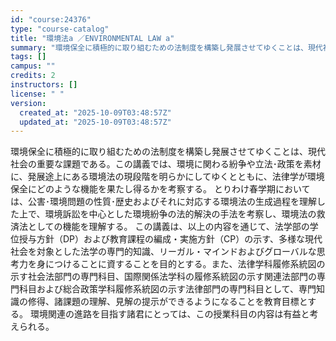 ```yaml
---
id: "course:24376"
type: "course-catalog"
title: "環境法a ／ENVIRONMENTAL LAW a"
summary: "環境保全に積極的に取り組むための法制度を構築し発展させてゆくことは、現代社会の重要な課題である。この講義では、環境に関わる紛争や立法･政策を素材に、発展途上にある環境法の現段階を明らかにしてゆくとともに、法律学が環境保全にどのような機能を果…"
tags: []
campus: ""
credits: 2
instructors: []
license: " "
version:
  created_at: "2025-10-09T03:48:57Z"
  updated_at: "2025-10-09T03:48:57Z"
---
```


環境保全に積極的に取り組むための法制度を構築し発展させてゆくことは、現代社会の重要な課題である。この講義では、環境に関わる紛争や立法･政策を素材に、発展途上にある環境法の現段階を明らかにしてゆくとともに、法律学が環境保全にどのような機能を果たし得るかを考察する。 とりわけ春学期においては、公害･環境問題の性質･歴史およびそれに対応する環境法の生成過程を理解した上で、環境訴訟を中心とした環境紛争の法的解決の手法を考察し、環境法の救済法としての機能を理解する。 この講義は、以上の内容を通じて、法学部の学位授与方針（DP）および教育課程の編成・実施方針（CP）の示す、多様な現代社会を対象とした法学の専門的知識、リーガル・マインドおよびグローバルな思考力を身につけることに資することを目的とする。また、法律学科履修系統図の示す社会法部門の専門科目、国際関係法学科の履修系統図の示す関連法部門の専門科目および総合政策学科履修系統図の示す法律部門の専門科目として、専門知識の修得、諸課題の理解、見解の提示ができるようになることを教育目標とする。 環境関連の進路を目指す諸君にとっては、この授業科目の内容は有益と考えられる。
